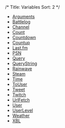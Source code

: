 /*
Title: Variables
Sort: 2
*/

* [Arguments](https://docs.nightbot.tv/commands/variables/arguments)
* [Battlelog](https://docs.nightbot.tv/commands/variables/battlelog)
* [Channel](https://docs.nightbot.tv/commands/variables/channel)
* [Count](https://docs.nightbot.tv/commands/variables/count)
* [Countdown](https://docs.nightbot.tv/commands/variables/countdown)
* [Countup](https://docs.nightbot.tv/commands/variables/countup)
* [Last.fm](https://docs.nightbot.tv/commands/variables/lastfm)
* [PSN](https://docs.nightbot.tv/commands/variables/psn)
* [Query](https://docs.nightbot.tv/commands/variables/query)
* [QueryString](https://docs.nightbot.tv/commands/variables/querystring)
* [Rainwave](https://docs.nightbot.tv/commands/variables/rainwave)
* [Steam](https://docs.nightbot.tv/commands/variables/steam)
* [Time](https://docs.nightbot.tv/commands/variables/time)
* [ToUser](https://docs.nightbot.tv/commands/variables/touser)
* [Tweet](https://docs.nightbot.tv/commands/variables/tweet)
* [Twitch](https://docs.nightbot.tv/commands/variables/twitch)
* [UrlFetch](https://docs.nightbot.tv/commands/variables/urlfetch)
* [User](https://docs.nightbot.tv/commands/variables/user)
* [UserLevel](https://docs.nightbot.tv/commands/variables/userlevel)
* [Weather](https://docs.nightbot.tv/commands/variables/weather)
* [XBL](https://docs.nightbot.tv/commands/variables/xbl)